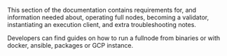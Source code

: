 This section of the documentation contains requirements for, and information needed about, operating full nodes, becoming a validator, instantiating an execution client, and extra troubleshooting notes.

Developers can find guides on how to run a fullnode from binaries or with docker, ansible, packages or GCP instance.
